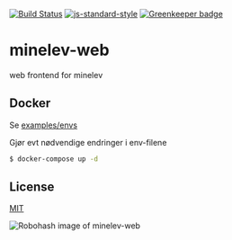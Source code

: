[![Build Status](https://travis-ci.org/telemark/minelev-web.svg?branch=master)](https://travis-ci.org/telemark/minelev-web)
[![js-standard-style](https://img.shields.io/badge/code%20style-standard-brightgreen.svg?style=flat)](https://github.com/feross/standard)
[![Greenkeeper badge](https://badges.greenkeeper.io/telemark/minelev-web.svg)](https://greenkeeper.io/)

# minelev-web

web frontend for minelev

## Docker

Se [examples/envs](examples/envs)

Gjør evt nødvendige endringer i env-filene

```bash
$ docker-compose up -d
```

## License

[MIT](LICENSE)

![Robohash image of minelev-web](https://robots.kebabstudios.party/minelev-buddy.png "Robohash image of minelev-web")
